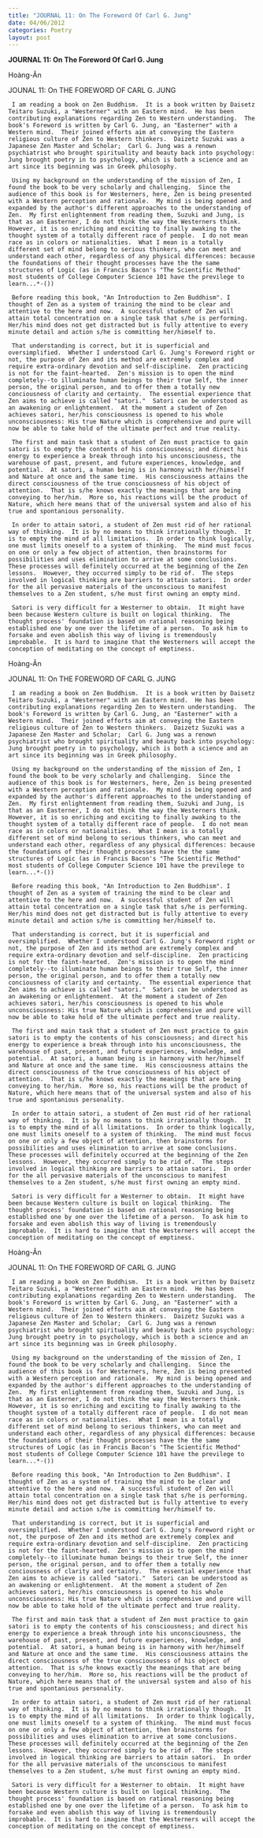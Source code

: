 ```yaml
---
title: "JOURNAL 11: On The Foreword Of Carl G. Jung"
date: 04/06/2012
categories: Poetry
layout: post
---
```


**JOURNAL 11: On The Foreword Of Carl G. Jung**

Hoàng-Ân

JOUNAL 11: O­n THE FOREWORD OF CARL G. JUNG

     I am reading a book o­n Zen Buddhism.  It is a book written by Daisetz Teitaro Suzuki, a "Westerner" with an Eastern mind.  He has been contributing explanations regarding Zen to Western understanding.  The book's Foreword is written by Carl G. Jung, an "Easterner" with a Western mind.  Their joined efforts aim at conveying the Eastern religious culture of Zen to Western thinkers.  Daizetz Suzuki was a Japanese Zen Master and Scholar;  Carl G. Jung was a renown psychiatrist who brought spirituality and beauty back into psychology: Jung brought poetry in to psychology, which is both a science and an art since its beginning was in Greek philosophy.

     Using my background o­n the understanding of the mission of Zen, I found the book to be very scholarly and challenging.  Since the audience of this book is for Westerners, here, Zen is being presented with a Western perception and rationale.  My mind is being opened and expanded by the author's different approaches to the understanding of Zen.  My first enlightenment from reading them, Suzuki and Jung, is that as an Easterner, I do not think the way the Westerners think.  However, it is so enriching and exciting to finally awaking to the thought system of a totally different race of people.  I do not mean race as in colors or nationalities.  What I mean is a totally different set of mind belong to serious thinkers, who can meet and understand each other, regardless of any physical differences: because the foundations of their thought processes have the the same structures of Logic (as in Francis Bacon's "The Scientific Method" most students of College Computer Science 101 have the previlege to learn...*-())

     Before reading this book, "An Introduction to Zen Buddhism". I thought of Zen as a system of training the mind to be clear and attentive to the here and now.  A successful student of Zen will attain total concentration o­n a single task that s/he is performing.  Her/his mind does not get distracted but is fully attentive to every minute detail and action s/he is committing her/himself to.

     That understanding is correct, but it is superficial and oversimplified.  Whether I understood Carl G. Jung's Foreword right or not, the purpose of Zen and its method are extremely complex and require extra-ordinary devotion and self-discipline.  Zen practicing is not for the faint-hearted.  Zen's mission is to open the mind completely--to illuminate human beings to their true Self, the inner person, the original person, and to offer them a totally new conciousness of clarity and certainty.  The essential experience that Zen aims to achieve is called "satori."  Satori can be understood as an awakening or enlightenment.  At the moment a student of Zen achieves satori, her/his consciousness is opened to his whole unconsciousness: His true Nature which is comprehensive and pure will now be able to take hold of the ultimate perfect and true reality.

     The first and main task that a student of Zen must practice to gain satori is to empty the contents of his consciousness; and direct his energy to experience a break through into his unconsciousness, the warehouse of past, present, and future experiences, knowledge, and potential.  At satori, a human being is in harmony with her/himself and Nature at o­nce and the same time.  His consciousness attains the direct consciousness of the true consciousness of his object of attention.  That is s/he knows exactly the meanings that are being conveying to her/him.  More so, his reactions will be the product of Nature, which here means that of the universal system and also of his true and spontanious personality.

     In order to attain satori, a student of Zen must rid of her rational way of thinking.  It is by no means to think irrationally though.  It is to empty the mind of all limitations.  In order to think logically, o­ne must limits o­neself to a system of thinking.  The mind must focus o­n o­ne or o­nly a few object of attention, then brainstorms for possibilities and uses elimination to arrive at some conclusions.  These processes will definitely occurred at the beginning of the Zen lessons.  However, they occurred simply to be rid of.  The steps involved in logical thinking are barriers to attain satori.  In order for the all pervasive materials of the unconscious to manifest themselves to a Zen student, s/he must first owning an empty mind.

     Satori is very difficult for a Westerner to obtain.  It might have been because Western culture is built o­n logical thinking.  The thought process' foundation is based o­n rational reasoning being established o­ne by o­ne over the lifetime of a person.  To ask him to forsake and even abolish this way of living is tremendously improbable.  It is hard to imagine that the Westerners will accept the conception of meditating o­n the concept of emptiness.

Hoàng-Ân

JOUNAL 11: O­n THE FOREWORD OF CARL G. JUNG

     I am reading a book o­n Zen Buddhism.  It is a book written by Daisetz Teitaro Suzuki, a "Westerner" with an Eastern mind.  He has been contributing explanations regarding Zen to Western understanding.  The book's Foreword is written by Carl G. Jung, an "Easterner" with a Western mind.  Their joined efforts aim at conveying the Eastern religious culture of Zen to Western thinkers.  Daizetz Suzuki was a Japanese Zen Master and Scholar;  Carl G. Jung was a renown psychiatrist who brought spirituality and beauty back into psychology: Jung brought poetry in to psychology, which is both a science and an art since its beginning was in Greek philosophy.

     Using my background o­n the understanding of the mission of Zen, I found the book to be very scholarly and challenging.  Since the audience of this book is for Westerners, here, Zen is being presented with a Western perception and rationale.  My mind is being opened and expanded by the author's different approaches to the understanding of Zen.  My first enlightenment from reading them, Suzuki and Jung, is that as an Easterner, I do not think the way the Westerners think.  However, it is so enriching and exciting to finally awaking to the thought system of a totally different race of people.  I do not mean race as in colors or nationalities.  What I mean is a totally different set of mind belong to serious thinkers, who can meet and understand each other, regardless of any physical differences: because the foundations of their thought processes have the the same structures of Logic (as in Francis Bacon's "The Scientific Method" most students of College Computer Science 101 have the previlege to learn...*-())

     Before reading this book, "An Introduction to Zen Buddhism". I thought of Zen as a system of training the mind to be clear and attentive to the here and now.  A successful student of Zen will attain total concentration o­n a single task that s/he is performing.  Her/his mind does not get distracted but is fully attentive to every minute detail and action s/he is committing her/himself to.

     That understanding is correct, but it is superficial and oversimplified.  Whether I understood Carl G. Jung's Foreword right or not, the purpose of Zen and its method are extremely complex and require extra-ordinary devotion and self-discipline.  Zen practicing is not for the faint-hearted.  Zen's mission is to open the mind completely--to illuminate human beings to their true Self, the inner person, the original person, and to offer them a totally new conciousness of clarity and certainty.  The essential experience that Zen aims to achieve is called "satori."  Satori can be understood as an awakening or enlightenment.  At the moment a student of Zen achieves satori, her/his consciousness is opened to his whole unconsciousness: His true Nature which is comprehensive and pure will now be able to take hold of the ultimate perfect and true reality.

     The first and main task that a student of Zen must practice to gain satori is to empty the contents of his consciousness; and direct his energy to experience a break through into his unconsciousness, the warehouse of past, present, and future experiences, knowledge, and potential.  At satori, a human being is in harmony with her/himself and Nature at o­nce and the same time.  His consciousness attains the direct consciousness of the true consciousness of his object of attention.  That is s/he knows exactly the meanings that are being conveying to her/him.  More so, his reactions will be the product of Nature, which here means that of the universal system and also of his true and spontanious personality.

     In order to attain satori, a student of Zen must rid of her rational way of thinking.  It is by no means to think irrationally though.  It is to empty the mind of all limitations.  In order to think logically, o­ne must limits o­neself to a system of thinking.  The mind must focus o­n o­ne or o­nly a few object of attention, then brainstorms for possibilities and uses elimination to arrive at some conclusions.  These processes will definitely occurred at the beginning of the Zen lessons.  However, they occurred simply to be rid of.  The steps involved in logical thinking are barriers to attain satori.  In order for the all pervasive materials of the unconscious to manifest themselves to a Zen student, s/he must first owning an empty mind.

     Satori is very difficult for a Westerner to obtain.  It might have been because Western culture is built o­n logical thinking.  The thought process' foundation is based o­n rational reasoning being established o­ne by o­ne over the lifetime of a person.  To ask him to forsake and even abolish this way of living is tremendously improbable.  It is hard to imagine that the Westerners will accept the conception of meditating o­n the concept of emptiness.

Hoàng-Ân

JOUNAL 11: O­n THE FOREWORD OF CARL G. JUNG

     I am reading a book o­n Zen Buddhism.  It is a book written by Daisetz Teitaro Suzuki, a "Westerner" with an Eastern mind.  He has been contributing explanations regarding Zen to Western understanding.  The book's Foreword is written by Carl G. Jung, an "Easterner" with a Western mind.  Their joined efforts aim at conveying the Eastern religious culture of Zen to Western thinkers.  Daizetz Suzuki was a Japanese Zen Master and Scholar;  Carl G. Jung was a renown psychiatrist who brought spirituality and beauty back into psychology: Jung brought poetry in to psychology, which is both a science and an art since its beginning was in Greek philosophy.

     Using my background o­n the understanding of the mission of Zen, I found the book to be very scholarly and challenging.  Since the audience of this book is for Westerners, here, Zen is being presented with a Western perception and rationale.  My mind is being opened and expanded by the author's different approaches to the understanding of Zen.  My first enlightenment from reading them, Suzuki and Jung, is that as an Easterner, I do not think the way the Westerners think.  However, it is so enriching and exciting to finally awaking to the thought system of a totally different race of people.  I do not mean race as in colors or nationalities.  What I mean is a totally different set of mind belong to serious thinkers, who can meet and understand each other, regardless of any physical differences: because the foundations of their thought processes have the the same structures of Logic (as in Francis Bacon's "The Scientific Method" most students of College Computer Science 101 have the previlege to learn...*-())

     Before reading this book, "An Introduction to Zen Buddhism". I thought of Zen as a system of training the mind to be clear and attentive to the here and now.  A successful student of Zen will attain total concentration o­n a single task that s/he is performing.  Her/his mind does not get distracted but is fully attentive to every minute detail and action s/he is committing her/himself to.

     That understanding is correct, but it is superficial and oversimplified.  Whether I understood Carl G. Jung's Foreword right or not, the purpose of Zen and its method are extremely complex and require extra-ordinary devotion and self-discipline.  Zen practicing is not for the faint-hearted.  Zen's mission is to open the mind completely--to illuminate human beings to their true Self, the inner person, the original person, and to offer them a totally new conciousness of clarity and certainty.  The essential experience that Zen aims to achieve is called "satori."  Satori can be understood as an awakening or enlightenment.  At the moment a student of Zen achieves satori, her/his consciousness is opened to his whole unconsciousness: His true Nature which is comprehensive and pure will now be able to take hold of the ultimate perfect and true reality.

     The first and main task that a student of Zen must practice to gain satori is to empty the contents of his consciousness; and direct his energy to experience a break through into his unconsciousness, the warehouse of past, present, and future experiences, knowledge, and potential.  At satori, a human being is in harmony with her/himself and Nature at o­nce and the same time.  His consciousness attains the direct consciousness of the true consciousness of his object of attention.  That is s/he knows exactly the meanings that are being conveying to her/him.  More so, his reactions will be the product of Nature, which here means that of the universal system and also of his true and spontanious personality.

     In order to attain satori, a student of Zen must rid of her rational way of thinking.  It is by no means to think irrationally though.  It is to empty the mind of all limitations.  In order to think logically, o­ne must limits o­neself to a system of thinking.  The mind must focus o­n o­ne or o­nly a few object of attention, then brainstorms for possibilities and uses elimination to arrive at some conclusions.  These processes will definitely occurred at the beginning of the Zen lessons.  However, they occurred simply to be rid of.  The steps involved in logical thinking are barriers to attain satori.  In order for the all pervasive materials of the unconscious to manifest themselves to a Zen student, s/he must first owning an empty mind.

     Satori is very difficult for a Westerner to obtain.  It might have been because Western culture is built o­n logical thinking.  The thought process' foundation is based o­n rational reasoning being established o­ne by o­ne over the lifetime of a person.  To ask him to forsake and even abolish this way of living is tremendously improbable.  It is hard to imagine that the Westerners will accept the conception of meditating o­n the concept of emptiness.
